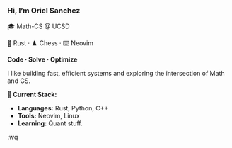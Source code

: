 ### Hi, I’m Oriel Sanchez

🎓 Math-CS @ UCSD

🦀 Rust · ♟️ Chess · ⌨️ Neovim

**Code · Solve · Optimize**

I like building fast, efficient systems and exploring the intersection of Math and CS.

**🔧 Current Stack:**  
- **Languages:** Rust, Python, C++
- **Tools:** Neovim, Linux
- **Learning:** Quant stuff.




:wq

